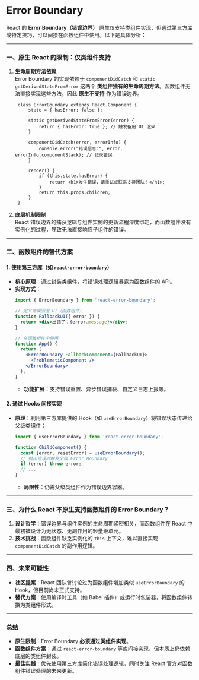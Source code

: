 # Error Boundary
React 的 **Error Boundary（错误边界）** 原生仅支持类组件实现，但通过第三方库或特定技巧，可以间接在函数组件中使用。以下是具体分析：

---

### 一、原生 React 的限制：仅类组件支持
1. **生命周期方法依赖**  
   Error Boundary 的实现依赖于 `componentDidCatch` 和 `static getDerivedStateFromError` 这两个 **类组件独有的生命周期方法**。函数组件无法直接实现这些方法，因此 **原生不支持** 作为错误边界。
   ```JSX
    class ErrorBoundary extends React.Component {
        state = { hasError: false };

        static getDerivedStateFromError(error) {
            return { hasError: true }; // 触发备用 UI 渲染
        }

        componentDidCatch(error, errorInfo) {
            console.error("错误信息:", error, errorInfo.componentStack); // 记录错误
        }

        render() {
            if (this.state.hasError) {
                return <h1>发生错误，请重试或联系支持团队！</h1>;
            }
            return this.props.children;
        }
    }
   ```

2. **底层机制限制**  
   React 错误边界的捕获逻辑与组件实例的更新流程深度绑定，而函数组件没有实例化的过程，导致无法直接响应子组件的错误。

---

### 二、函数组件的替代方案
#### 1. 使用第三方库（如 `react-error-boundary`）
- **核心原理**：通过封装类组件，将错误处理逻辑暴露为函数组件的 API。  
- **实现方式**：
  ```jsx
  import { ErrorBoundary } from 'react-error-boundary';

  // 定义错误回退 UI（函数组件）
  function FallbackUI({ error }) {
    return <div>出错了：{error.message}</div>;
  }

  // 在函数组件中使用
  function App() {
    return (
      <ErrorBoundary FallbackComponent={FallbackUI}>
        <ProblematicComponent />
      </ErrorBoundary>
    );
  }
  ```
  - **功能扩展**：支持错误重置、异步错误捕获、自定义日志上报等。

#### 2. 通过 Hooks 间接实现
- **原理**：利用第三方库提供的 Hook（如 `useErrorBoundary`）将错误状态传递给父级类组件：
  ```jsx
  import { useErrorBoundary } from 'react-error-boundary';

  function ChildComponent() {
    const [error, resetError] = useErrorBoundary();
    // 抛出错误时触发父级 Error Boundary
    if (error) throw error;
    // ...
  }
  ```
  - **局限性**：仍需父级类组件作为错误边界容器。

---

### 三、为什么 React 不原生支持函数组件的 Error Boundary？
1. **设计哲学**：错误边界与组件实例的生命周期紧密相关，而函数组件在 React 中最初被设计为无状态、无副作用的轻量级单元。  
2. **技术挑战**：函数组件缺乏实例化的 `this` 上下文，难以直接实现 `componentDidCatch` 的副作用逻辑。

---

### 四、未来可能性
- **社区提案**：React 团队曾讨论过为函数组件增加类似 `useErrorBoundary` 的 Hook，但目前尚未正式支持。
- **替代方案**：使用编译时工具（如 Babel 插件）或运行时包装器，将函数组件转换为类组件形式。

---

### 总结
- **原生限制**：Error Boundary **必须通过类组件实现**。  
- **函数组件方案**：通过 `react-error-boundary` 等库间接实现，但本质上仍依赖底层的类组件封装。  
- **最佳实践**：优先使用第三方库简化错误处理逻辑，同时关注 React 官方对函数组件错误处理的未来更新。